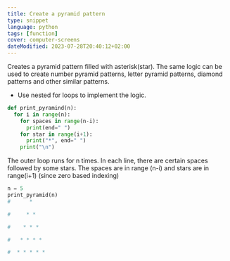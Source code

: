 ```yaml
---
title: Create a pyramid pattern
type: snippet
language: python
tags: [function]
cover: computer-screens
dateModified: 2023-07-28T20:40:12+02:00
---
```


Creates a pyramid pattern filled with asterisk(star).
The same logic can be used to create number pyramid patterns, letter pyramid patterns, diamond patterns and other similar patterns.

- Use nested for loops to implement the logic.

```py
def print_pyramind(n):
  for i in range(n):
    for spaces in range(n-i):
      print(end=" ")
    for star in range(i+1):
      print("*", end=" ")
    print("\n")
```

The outer loop runs for n times. In each line, there are certain spaces followed by some stars.
The spaces are in range (n-i) and stars are in range(i+1) (since zero based indexing)

```py
n = 5
print_pyramid(n)
#      *

#     * *

#    * * *

#   * * * *

#  * * * * *
```
